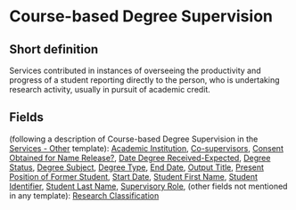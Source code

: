 # Course-based Degree Supervision
## Short definition
Services contributed in instances of overseeing the productivity and progress of a student reporting directly to the person, who is undertaking research activity, usually in pursuit of academic credit.
## Fields
(following a description of Course-based Degree Supervision in the [Services - Other](../Templates/Services%20-%20Other.md) template):
[Academic Institution](../Object-Fields/Course-based%20Degree%20Supervision/Academic%20Institution.md),
[Co-supervisors](../Object-Fields/Course-based%20Degree%20Supervision/Co-supervisors.md),
[Consent Obtained for Name Release?](../Object-Fields/Course-based%20Degree%20Supervision/Consent%20Obtained%20for%20Name%20Release.md),
[Date Degree Received-Expected](../Object-Fields/Course-based%20Degree%20Supervision/Date%20Degree%20Received-Expected.md),
[Degree Status](../Object-Fields/Course-based%20Degree%20Supervision/Degree%20Status.md),
[Degree Subject](../Object-Fields/Course-based%20Degree%20Supervision/Degree%20Subject.md),
[Degree Type](../Object-Fields/Course-based%20Degree%20Supervision/Degree%20Type.md),
[End Date](../Object-Fields/Course-based%20Degree%20Supervision/End%20Date.md),
[Output Title](../Object-Fields/Course-based%20Degree%20Supervision/Output%20Title.md),
[Present Position of Former Student](../Object-Fields/Course-based%20Degree%20Supervision/Present%20Position%20of%20Former%20Student.md),
[Start Date](../Object-Fields/Course-based%20Degree%20Supervision/Start%20Date.md),
[Student First Name](../Object-Fields/Course-based%20Degree%20Supervision/Student%20First%20Name.md),
[Student Identifier](../Object-Fields/Course-based%20Degree%20Supervision/Student%20Identifier.md),
[Student Last Name](../Object-Fields/Course-based%20Degree%20Supervision/Student%20Last%20Name.md),
[Supervisory Role](../Object-Fields/Course-based%20Degree%20Supervision/Supervisory%20Role.md),
(other fields not mentioned in any template):
[Research Classification](../Object-Fields/Course-based%20Degree%20Supervision/Research%20Classification.md)
